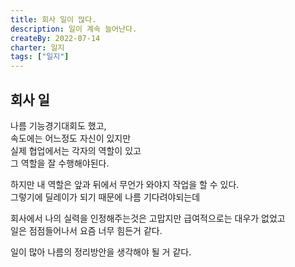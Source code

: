 ```yaml
---
title: 회사 일이 많다.
description: 일이 계속 늘어난다.
createBy: 2022-07-14
charter: 일지
tags: ["일지"]
---
```


## 회사 일

나름 기능경기대회도 했고,  
속도에는 어느정도 자신이 있지만  
실제 협업에서는 각자의 역할이 있고  
그 역할을 잘 수행해야된다.

하지만 내 역할은 앞과 뒤에서 무언가 와야지 작업을 할 수 있다.  
그렇기에 딜레이가 되기 때문에 나름 기다려야되는데

회사에서 나의 실력을 인정해주는것은 고맙지만 급여적으로는 대우가 없었고  
일은 점점들어나서 요즘 너무 힘든거 같다.

일이 많아 나름의 정리방안을 생각해야 될 거 같다.
